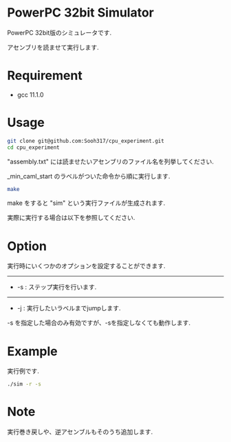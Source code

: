 
# PowerPC 32bit Simulator
 
PowerPC 32bit版のシミュレータです.

アセンブリを読ませて実行します.
 
 
# Requirement
 
* gcc 11.1.0
 
 
# Usage
  
```bash
git clone git@github.com:Sooh317/cpu_experiment.git
cd cpu_experiment
```
"assembly.txt" には読ませたいアセンブリのファイル名を列挙してください.

_min_caml_start のラベルがついた命令から順に実行します.

```bash
make
```
make をすると "sim" という実行ファイルが生成されます.

実際に実行する場合は以下を参照してください.


# Option

実行時にいくつかのオプションを設定することができます.
****
 * -s : ステップ実行を行います.

****

 * -j : 実行したいラベルまでjumpします.

-s を指定した場合のみ有効ですが、-sを指定しなくても動作します.

# Example

実行例です.

```bash
./sim -r -s
```

# Note
 
実行巻き戻しや、逆アセンブルもそのうち追加します.
